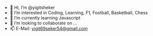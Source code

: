 - 👋 Hi, I’m @yigitsheker
- 👀 I’m interested in Coding, Learning, F1, Football, Basketball, Chess
- 🌱 I’m currently learning Javascript
- 💞️ I’m looking to collaborate on ...
- 📫 E-Mail: yigit69seker54@gmail.com


<!---
yigitsheker/yigitsheker is a ✨ special ✨ repository because its `README.md` (this file) appears on your GitHub profile.
You can click the Preview link to take a look at your changes.
--->
